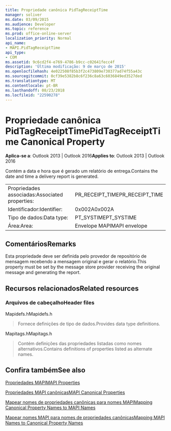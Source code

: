 ```yaml
---
title: Propriedade canônica PidTagReceiptTime
manager: soliver
ms.date: 03/09/2015
ms.audience: Developer
ms.topic: reference
ms.prod: office-online-server
localization_priority: Normal
api_name:
- MAPI.PidTagReceiptTime
api_type:
- COM
ms.assetid: 9c6cd2f4-e769-4786-b9cc-c02641fecc4f
description: 'Última modificação: 9 de março de 2015'
ms.openlocfilehash: 4e022508f85b3f2c473809e730377ad74f55a43c
ms.sourcegitcommit: 0cf39e5382b8c6f236c8a63c6036849ed3527ded
ms.translationtype: MT
ms.contentlocale: pt-BR
ms.lasthandoff: 08/23/2018
ms.locfileid: "22590278"
---
```

# <a name="pidtagreceipttime-canonical-property"></a><span data-ttu-id="0ab66-103">Propriedade canônica PidTagReceiptTime</span><span class="sxs-lookup"><span data-stu-id="0ab66-103">PidTagReceiptTime Canonical Property</span></span>

  
  
<span data-ttu-id="0ab66-104">**Aplica-se a**: Outlook 2013 | Outlook 2016</span><span class="sxs-lookup"><span data-stu-id="0ab66-104">**Applies to**: Outlook 2013 | Outlook 2016</span></span> 
  
<span data-ttu-id="0ab66-105">Contém a data e hora que é gerado um relatório de entrega.</span><span class="sxs-lookup"><span data-stu-id="0ab66-105">Contains the date and time a delivery report is generated.</span></span>
  
|||
|:-----|:-----|
|<span data-ttu-id="0ab66-106">Propriedades associadas:</span><span class="sxs-lookup"><span data-stu-id="0ab66-106">Associated properties:</span></span>  <br/> |<span data-ttu-id="0ab66-107">PR_RECEIPT_TIME</span><span class="sxs-lookup"><span data-stu-id="0ab66-107">PR_RECEIPT_TIME</span></span>  <br/> |
|<span data-ttu-id="0ab66-108">Identificador:</span><span class="sxs-lookup"><span data-stu-id="0ab66-108">Identifier:</span></span>  <br/> |<span data-ttu-id="0ab66-109">0x002A</span><span class="sxs-lookup"><span data-stu-id="0ab66-109">0x002A</span></span>  <br/> |
|<span data-ttu-id="0ab66-110">Tipo de dados:</span><span class="sxs-lookup"><span data-stu-id="0ab66-110">Data type:</span></span>  <br/> |<span data-ttu-id="0ab66-111">PT_SYSTIME</span><span class="sxs-lookup"><span data-stu-id="0ab66-111">PT_SYSTIME</span></span>  <br/> |
|<span data-ttu-id="0ab66-112">Área:</span><span class="sxs-lookup"><span data-stu-id="0ab66-112">Area:</span></span>  <br/> |<span data-ttu-id="0ab66-113">Envelope MAPI</span><span class="sxs-lookup"><span data-stu-id="0ab66-113">MAPI envelope</span></span>  <br/> |
   
## <a name="remarks"></a><span data-ttu-id="0ab66-114">Comentários</span><span class="sxs-lookup"><span data-stu-id="0ab66-114">Remarks</span></span>

<span data-ttu-id="0ab66-115">Esta propriedade deve ser definida pelo provedor de repositório de mensagem recebendo a mensagem original e gerar o relatório.</span><span class="sxs-lookup"><span data-stu-id="0ab66-115">This property must be set by the message store provider receiving the original message and generating the report.</span></span> 
  
## <a name="related-resources"></a><span data-ttu-id="0ab66-116">Recursos relacionados</span><span class="sxs-lookup"><span data-stu-id="0ab66-116">Related resources</span></span>

### <a name="header-files"></a><span data-ttu-id="0ab66-117">Arquivos de cabeçalho</span><span class="sxs-lookup"><span data-stu-id="0ab66-117">Header files</span></span>

<span data-ttu-id="0ab66-118">Mapidefs.h</span><span class="sxs-lookup"><span data-stu-id="0ab66-118">Mapidefs.h</span></span>
  
> <span data-ttu-id="0ab66-119">Fornece definições de tipo de dados.</span><span class="sxs-lookup"><span data-stu-id="0ab66-119">Provides data type definitions.</span></span>
    
<span data-ttu-id="0ab66-120">Mapitags.h</span><span class="sxs-lookup"><span data-stu-id="0ab66-120">Mapitags.h</span></span>
  
> <span data-ttu-id="0ab66-121">Contém definições das propriedades listadas como nomes alternativos.</span><span class="sxs-lookup"><span data-stu-id="0ab66-121">Contains definitions of properties listed as alternate names.</span></span>
    
## <a name="see-also"></a><span data-ttu-id="0ab66-122">Confira também</span><span class="sxs-lookup"><span data-stu-id="0ab66-122">See also</span></span>



[<span data-ttu-id="0ab66-123">Propriedades MAPI</span><span class="sxs-lookup"><span data-stu-id="0ab66-123">MAPI Properties</span></span>](mapi-properties.md)
  
[<span data-ttu-id="0ab66-124">Propriedades MAPI canônicas</span><span class="sxs-lookup"><span data-stu-id="0ab66-124">MAPI Canonical Properties</span></span>](mapi-canonical-properties.md)
  
[<span data-ttu-id="0ab66-125">Mapear nomes de propriedades canônicas para nomes MAPI</span><span class="sxs-lookup"><span data-stu-id="0ab66-125">Mapping Canonical Property Names to MAPI Names</span></span>](mapping-canonical-property-names-to-mapi-names.md)
  
[<span data-ttu-id="0ab66-126">Mapear nomes MAPI para nomes de propriedades canônicas</span><span class="sxs-lookup"><span data-stu-id="0ab66-126">Mapping MAPI Names to Canonical Property Names</span></span>](mapping-mapi-names-to-canonical-property-names.md)

